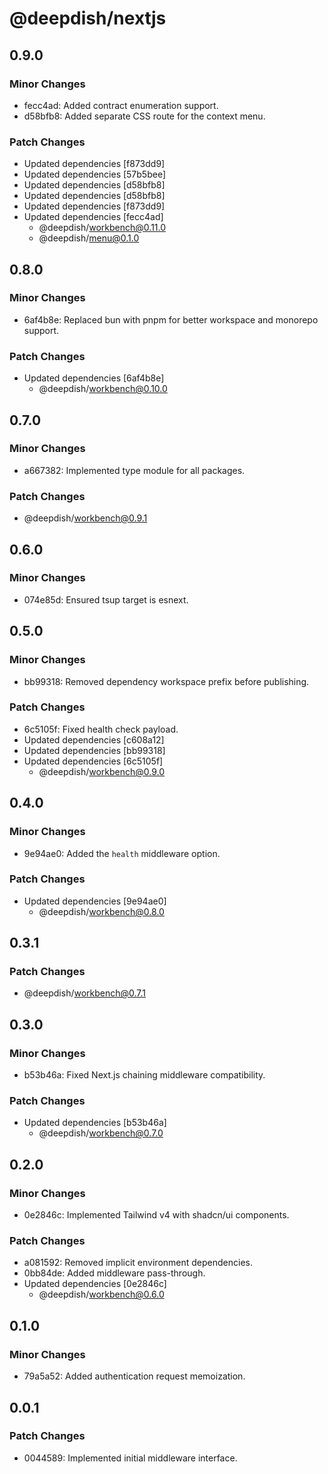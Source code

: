 # @deepdish/nextjs

## 0.9.0

### Minor Changes

- fecc4ad: Added contract enumeration support.
- d58bfb8: Added separate CSS route for the context menu.

### Patch Changes

- Updated dependencies [f873dd9]
- Updated dependencies [57b5bee]
- Updated dependencies [d58bfb8]
- Updated dependencies [d58bfb8]
- Updated dependencies [f873dd9]
- Updated dependencies [fecc4ad]
  - @deepdish/workbench@0.11.0
  - @deepdish/menu@0.1.0

## 0.8.0

### Minor Changes

- 6af4b8e: Replaced bun with pnpm for better workspace and monorepo support.

### Patch Changes

- Updated dependencies [6af4b8e]
  - @deepdish/workbench@0.10.0

## 0.7.0

### Minor Changes

- a667382: Implemented type module for all packages.

### Patch Changes

- @deepdish/workbench@0.9.1

## 0.6.0

### Minor Changes

- 074e85d: Ensured tsup target is esnext.

## 0.5.0

### Minor Changes

- bb99318: Removed dependency workspace prefix before publishing.

### Patch Changes

- 6c5105f: Fixed health check payload.
- Updated dependencies [c608a12]
- Updated dependencies [bb99318]
- Updated dependencies [6c5105f]
  - @deepdish/workbench@0.9.0

## 0.4.0

### Minor Changes

- 9e94ae0: Added the `health` middleware option.

### Patch Changes

- Updated dependencies [9e94ae0]
  - @deepdish/workbench@0.8.0

## 0.3.1

### Patch Changes

- @deepdish/workbench@0.7.1

## 0.3.0

### Minor Changes

- b53b46a: Fixed Next.js chaining middleware compatibility.

### Patch Changes

- Updated dependencies [b53b46a]
  - @deepdish/workbench@0.7.0

## 0.2.0

### Minor Changes

- 0e2846c: Implemented Tailwind v4 with shadcn/ui components.

### Patch Changes

- a081592: Removed implicit environment dependencies.
- 0bb84de: Added middleware pass-through.
- Updated dependencies [0e2846c]
  - @deepdish/workbench@0.6.0

## 0.1.0

### Minor Changes

- 79a5a52: Added authentication request memoization.

## 0.0.1

### Patch Changes

- 0044589: Implemented initial middleware interface.
